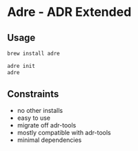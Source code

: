 # Adre - ADR Extended

## Usage

```bash
brew install adre

adre init
adre 
```

## Constraints

- no other installs
- easy to use
- migrate off adr-tools
- mostly compatible with adr-tools
- minimal dependencies
